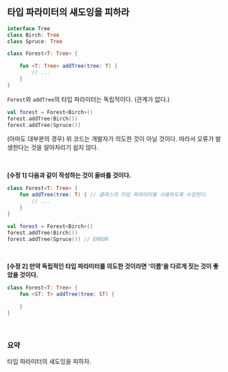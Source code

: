 ## 타입 파라미터의 섀도잉을 피하라

```kotlin
interface Tree
class Birch: Tree
class Spruce: Tree

class Forest<T: Tree> {

    fun <T: Tree> addTree(tree: T) {
        // ...
    }
}
```

`Forest`와 `addTree`의 타입 파라미터는 독립적이다. (관계가 없다.)

```kotlin
val forest = Forest<Birch>()
forest.addTree(Birch())
forest.addTree(Spruce())
```

(아마도 대부분의 경우) 위 코드는 개발자가 의도한 것이 아닐 것이다. 따라서 오류가 발생한다는 것을 알아차리기 쉽지 않다. 

<br>

**[수정 1] 다음과 같이 작성하는 것이 올바를 것이다.**

```kotlin
class Forest<T: Tree> {
    fun addTree(tree: T) { // 클래스의 타입 파라미터를 사용하도록 수정한다.
        // ...
    }
}

val forest = Forest<Birch>()
forest.addTree(Birch())
forest.addTree(Spruce()) // ERROR
```

<br>

**[수정 2] 만약 독립적인 타입 파라미터를 의도한 것이라면 '이름'을 다르게 짓는 것이 좋았을 것이다.**

```kotlin
class Forest<T: Tree> {
    fun <ST: T> addTree(tree: ST) {

    }
}
```

<br>

### 요약

타입 파라미터의 섀도잉을 피하자.